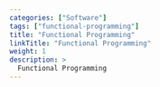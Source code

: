 ```yaml
---
categories: ["Software"]
tags: ["functional-programming"]
title: "Functional Programming"
linkTitle: "Functional Programming"
weight: 1
description: >
  Functional Programming
---
```




